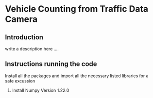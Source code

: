 # Vehicle Counting from Traffic Data Camera
## Introduction
write a description here ....

## Instructions running the code
Install all the packages and import all the necessary listed libraries for a safe excussion
1. Install Numpy Version 1.22.0

